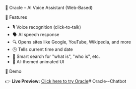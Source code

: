 🧠 Oracle – AI Voice Assistant (Web-Based)

🚀 Features

- 🎙️ Voice recognition (click-to-talk)
- 🗣️ AI speech response
- 🔍 Opens sites like Google, YouTube, Wikipedia, and more
- 🕒 Tells current time and date
- 🧠 Smart search for "what is", "who is", etc.
- 🧬 AI-themed animated UI

🧪 Demo

👉 **Live Preview:** [Click here to try Oracle](https://ankitthakur7.github.io/Oracle-chatbot/)#   O r a c l e - - C h a t b o t  
 